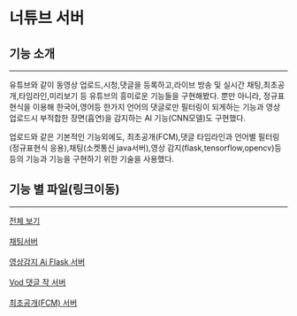 # 너튜브 서버


## 기능 소개
---
유튜브와 같이 동영상 업로드,시청,댓글을 등록하고,라이브 방송 및 실시간 채팅,최초공개,타임라인,미리보기 등 유튜브의 흥미로운 기능들을 구현해봤다.
뿐만 아니라, 정규표현식을 이용해 한국어,영어등 한가지 언어의 댓글로만 필터링이 되게하는 기능과 영상 업로드시 부적합한 장면(흡연)을 감지하는 AI 기능(CNN모델)도 구현했다.

업로드와 같은 기본적인 기능외에도, 최초공개(FCM),댓글 타임라인과 언어별 필터링(정규표현식 응용),채팅(소켓통신 java서버),영상 감지(flask,tensorflow,opencv)등등의 
기능과 기능을 구현하기 위한 기술을 사용했다.

## 기능 별 파일(링크이동)
---

  <a href="https://github.com/DalioKim/nuTube_server/tree/master">전체 보기</a></br></br>
  <a href="https://github.com/DalioKim/nuTube_server/blob/master/LiveChat.java">채팅서버</a></br></br>
  <a href="https://github.com/DalioKim/nuTube_server/blob/master/censored.py">영상감지 Ai Flask 서버</a></br></br>
  <a href="https://github.com/DalioKim/nuTube_server/blob/master/upload_comment.php">Vod 댓글 작 서버</a></br></br>
  <a href="https://github.com/DalioKim/nuTube_server/blob/master/push_notification.php">최초공개(FCM) 서버</a></br></br>
 </br></br>
